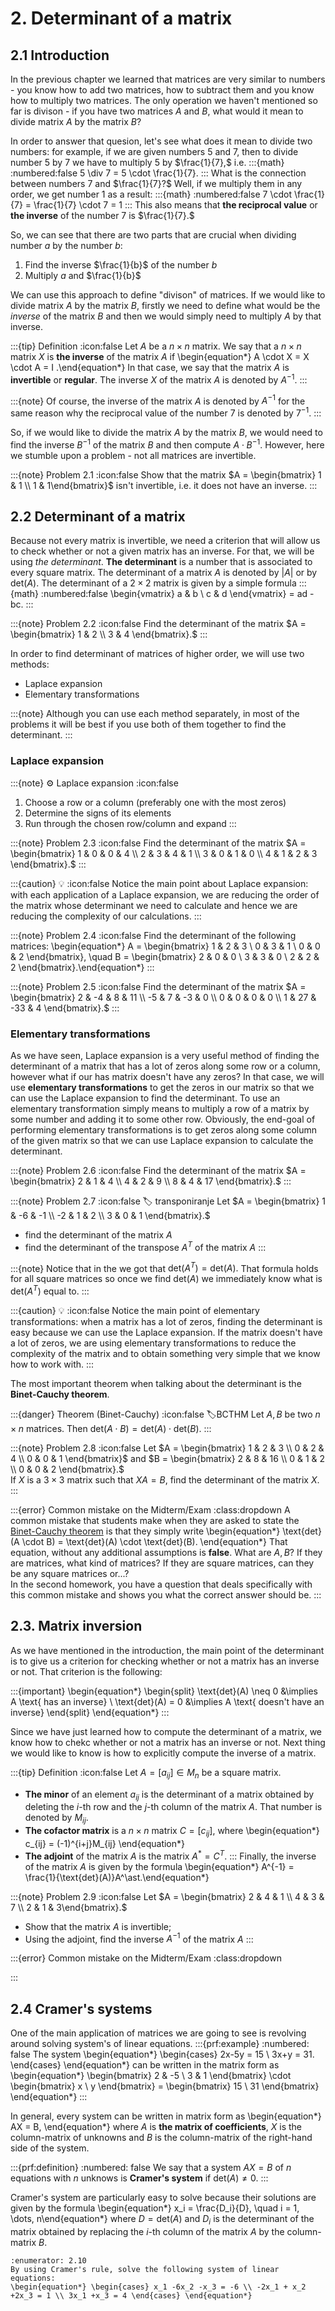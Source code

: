 # 2. Determinant of a matrix

## 2.1 Introduction
In the previous chapter we learned that matrices are very similar to numbers - you know how to add two matrices, how to subtract them and you know how to multiply two matrices. The only operation we haven't mentioned so far is divison - if you have two matrices $A$ and $B$, what would it mean to divide matrix $A$ by the matrix $B$?

In order to answer that quesion, let's see what does it mean to divide two numbers: for example, if we are given numbers $5$ and $7$, then to divide number $5$ by $7$ we have to multiply $5$ by $\frac{1}{7},$ i.e.
:::{math}
:numbered:false
5 \div 7 = 5 \cdot \frac{1}{7}.
:::
What is the connection between numbers $7$ and $\frac{1}{7}?$ Well, if we multiply them in any order, we get number $1$ as a result:
:::{math}
:numbered:false
7 \cdot \frac{1}{7} = \frac{1}{7} \cdot 7 = 1
:::
This also means that **the reciprocal value** or **the inverse** of the number $7$ is $\frac{1}{7}.$

So, we can see that there are two parts that are crucial when dividing number $a$ by the number $b$:
1. Find the inverse $\frac{1}{b}$ of the number $b$
2. Multiply $a$ and $\frac{1}{b}$

We can use this approach to define "divison" of matrices. If we would like to divide matrix $A$ by the matrix $B$, firstly we need to define what would be the *inverse* of the matrix $B$ and then we would simply need to multiply $A$ by that inverse.

:::{tip} Definition
:icon:false
Let $A$ be a $n \times n$ matrix. We say that a $n \times n$ matrix $X$ is **the inverse** of the matrix $A$ if 
\begin{equation*} A \cdot X = X \cdot A = I .\end{equation*}
In that case, we say that the matrix $A$ is **invertible** or **regular**. The inverse $X$ of the matrix $A$ is denoted by $A^{-1}.$
:::

:::{note}
Of course, the inverse of the matrix $A$ is denoted by $A^{-1}$ for the same reason why the reciprocal value of the number $7$ is denoted by $7^{-1}.$
:::

So, if we would like to divide the matrix $A$ by the matrix $B$, we would need to find the inverse $B^{-1}$ of the matrix $B$ and then compute $A \cdot B^{-1}.$ However, here we stumble upon a problem - not all matrices are invertible.

:::{note} Problem 2.1
:icon:false
Show that the matrix $A = \begin{bmatrix} 1 & 1 \\ 1 & 1\end{bmatrix}$ isn't invertible, i.e. it does not have an inverse.
:::

## 2.2 Determinant of a matrix
Because not every matrix is invertible, we need a criterion that will allow us to check whether or not a given matrix has an inverse. For that, we will be using *the determinant*. **The determinant** is a number that is associated to every square matrix. The determinant of a matrix $A$ is denoted by $\lvert A \rvert$ or by $\text{det}(A).$ The determinant of a $2 \times 2$ matrix is given by a simple formula 
:::{math}
:numbered:false
\begin{vmatrix} a & b \\ c & d \end{vmatrix} = ad - bc.
:::

:::{note} Problem 2.2
:icon:false
Find the determinant of the matrix $A = \begin{bmatrix} 1 & 2 \\ 3 & 4 \end{bmatrix}.$
:::

In order to find determinant of matrices of higher order, we will use two methods:
- Laplace expansion
- Elementary transformations

:::{note}
Although you can use each method separately, in most of the problems it will be best if you use both of them together to find the determinant.
:::

### Laplace expansion

:::{note} ⚙️ Laplace expansion
:icon:false
1. Choose a row or a column (preferably one with the most zeros)
2. Determine the signs of its elements
3. Run through the chosen row/column and expand
:::

:::{note} Problem 2.3
:icon:false
Find the determinant of the matrix $A = \begin{bmatrix} 1 & 0 & 0 & 4 \\ 2 & 3 & 4 & 1 \\ 3 & 0 & 1 & 0 \\ 4 & 1 & 2 & 3 \end{bmatrix}.$
:::

:::{caution} 💡 
:icon:false
Notice the main point about Laplace expansion: with each application of a Laplace expansion, we are reducing the order of the matrix whose determinant we need to calculate and hence we are reducing the complexity of our calculations.
:::

:::{note} Problem 2.4
:icon:false
Find the determinant of the following matrices:
\begin{equation*} A = \begin{bmatrix} 1 & 2 & 3 \\ 0 & 3 & 1 \\ 0 & 0 & 2 \end{bmatrix}, \quad B = \begin{bmatrix} 2 & 0 & 0 \\ 3 & 3 & 0 \\ 2 & 2 & 2 \end{bmatrix}.\end{equation*}
:::

:::{note} Problem 2.5
:icon:false
Find the determinant of the matrix $A = \begin{bmatrix} 2 & -4 & 8 & 11 \\ -5 & 7 & -3 & 0 \\ 0 & 0 & 0 & 0 \\ 1 & 27 & -33 & 4 \end{bmatrix}.$
:::




### Elementary transformations
As we have seen, Laplace expansion is a very useful method of finding the determinant of a matrix that has a lot of zeros along some row or a column, however what if our has matrix doesn't have any zeros? In that case, we will use **elementary transformations** to get the zeros in our matrix so that we can use the Laplace expansion to find the determinant. To use an elementary transformation simply means to multiply a row of a matrix by some number and adding it to some other row. Obviously, the end-goal of performing elementary transformations is to get zeros along some column of the given matrix so that we can use Laplace expansion to calculate the determinant. 

:::{note} Problem 2.6
:icon:false
Find the determinant of the matrix $A = \begin{bmatrix} 2 & 1 & 4 \\ 4 & 2 & 9 \\ 8 & 4 & 17 \end{bmatrix}.$
:::

:::{note} Problem 2.7
:icon:false
:label: transponiranje
Let $A = \begin{bmatrix} 1 & -6 & -1 \\ -2 & 1 & 2 \\ 3 & 0 & 1 \end{bmatrix}.$
- find the determinant of the matrix $A$
- find the determinant of the transpose $A^T$ of the matrix $A$
:::

:::{note}
Notice that in the [](#transponiranje) we got that $\text{det}(A^T) = \text{det}(A).$ That formula holds for all square matrices so once we find $\text{det}(A)$ we immediately know what is $\text{det}(A^T)$ equal to.
:::

:::{caution} 💡
:icon:false
Notice the main point of elementary transformations: when a matrix has a lot of zeros, finding the determinant is easy because we can use the Laplace expansion. If the matrix doesn't have a lot of zeros, we are using elementary transformations to reduce the complexity of the matrix and to obtain something very simple that we know how to work with.
:::

The most important theorem when talking about the determinant is the **Binet-Cauchy theorem**.

:::{danger} Theorem (Binet-Cauchy)
:icon:false
:label:BCTHM
Let $A,B$ be two $n \times n$ matrices. Then $\text{det}(A \cdot B) = \text{det}(A) \cdot \text{det}(B).$
:::

:::{note} Problem 2.8
:icon:false
Let $A = \begin{bmatrix} 1 & 2 & 3 \\ 0 & 2 & 4 \\ 0 & 0 & 1 \end{bmatrix}$ and $B = \begin{bmatrix} 2 & 8 & 16 \\ 0 & 1 & 2 \\ 0 & 0 & 2 \end{bmatrix}.$ \
If $X$ is a $3 \times 3$ matrix such that $XA = B,$ find the determinant of the matrix $X$.
:::

:::{error} Common mistake on the Midterm/Exam
:class:dropdown
A common mistake that students make when they are asked to state the [Binet-Cauchy theorem](#BCTHM) is that they simply write 
\begin{equation*}
\text{det}(A \cdot B) = \text{det}(A) \cdot \text{det}(B).
\end{equation*}
That equation, without any additional assumptions is **false**. What are $A,B?$ If they are matrices, what kind of matrices? If they are square matrices, can they be any square matrices or...? \
In the second homework, you have a question that deals specifically with this common mistake and shows you what the correct answer should be.
:::
## 2.3. Matrix inversion
As we have mentioned in the introduction, the main point of the determinant is to give us a criterion for checking whether or not a matrix has an inverse or not. That criterion is the following:

:::{important}
\begin{equation*} 
\begin{split}
\text{det}(A) \neq 0 &\implies A \text{ has an inverse} \\ 
\text{det}(A) = 0 &\implies A \text{ doesn't have an inverse}
\end{split}
\end{equation*}
:::

Since we have just learned how to compute the determinant of a matrix, we know how to chekc whether or not a matrix has an inverse or not. Next thing we would like to know is how to explicitly compute the inverse of a matrix. 

:::{tip} Definition
:icon:false
Let $A = [a_{ij}] \in M_n$ be a square matrix. 
- **The minor** of an element $a_{ij}$ is the determinant of a matrix obtained by deleting the $i$-th row and the $j$-th column of the matrix $A$. That number is denoted by $M_{ij}$.
- **The cofactor matrix** is a $n \times n$ matrix $C = [c_{ij}],$ where 
\begin{equation*} c_{ij} = (-1)^{i+j}M_{ij} \end{equation*} 
- **The adjoint** of the matrix $A$ is the matrix $A^{\ast} = C^T.$
:::
Finally, the inverse of the matrix $A$ is given by the formula 
\begin{equation*} A^{-1} = \frac{1}{\text{det}(A)}A^\ast.\end{equation*}

:::{note} Problem 2.9
:icon:false
Let $A = \begin{bmatrix} 2 & 4 & 1 \\ 4 & 3 & 7 \\ 2 & 1 & 3\end{bmatrix}.$
- Show that the matrix $A$ is invertible;
- Using the adjoint, find the inverse $A^{-1}$ of the matrix $A$
:::

:::{error} Common mistake on the Midterm/Exam
:class:dropdown

:::

## 2.4 Cramer's systems
One of the main application of matrices we are going to see is revolving around solving system's of linear equations.
:::{prf:example}
:numbered: false
The system
\begin{equation*} \begin{cases} 2x-5y = 15 \\ 3x+y = 31. \end{cases} \end{equation*}
can be written in the matrix form as 
\begin{equation*} \begin{bmatrix} 2 & -5 \\ 3 & 1 \end{bmatrix} \cdot \begin{bmatrix} x \\ y \end{bmatrix} = \begin{bmatrix} 15 \\ 31 \end{bmatrix} \end{equation*}
:::

In general, every system can be written in matrix form as 
\begin{equation*} AX = B, \end{equation*}
where $A$ is **the matrix of coefficients**, $X$ is the column-matrix of unknowns and $B$ is the column-matrix of the right-hand side of the system.

:::{prf:definition}
:numbered: false
We say that a system $AX = B$ of $n$ equations with $n$ unknows is **Cramer's system** if $\text{det}(A) \neq 0.$
:::

Cramer's system are particularly easy to solve because their solutions are given by the formula
\begin{equation*} x_i = \frac{D_i}{D}, \quad i = 1, \dots, n\end{equation*}
where $D = \text{det}(A)$ and $D_i$ is the determinant of the matrix obtained by replacing the $i$-th column of the matrix $A$ by the column-matrix $B$.

```{exercise}
:enumerator: 2.10
By using Cramer's rule, solve the following system of linear equations:
\begin{equation*} \begin{cases} x_1 -6x_2 -x_3 = -6 \\ -2x_1 + x_2 +2x_3 = 1 \\ 3x_1 +x_3 = 4 \end{cases} \end{equation*}
```